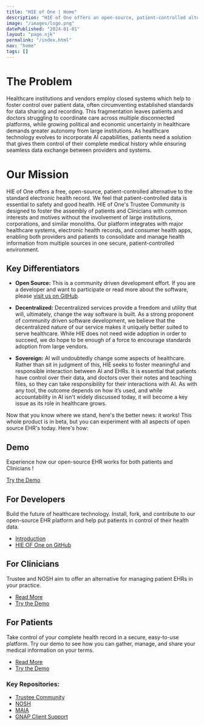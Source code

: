 ```yaml
---
title: "HIE of One | Home"
description: "HIE of One offers an open-source, patient-controlled alternative to the standard electronic health record."
image: "/images/logo.png"
datePublished: "2024-01-01"
layout: "page.njk"
permalink: "/index.html"
nav: "home"
tags: []
---
```


# The Problem

Healthcare institutions and vendors employ closed systems which help to foster control over patient data, often circumventing established standards for data sharing and recording. This fragmentation leaves patients and doctors struggling to coordinate care across multiple disconnected platforms, while growing political and economic uncertainty in healthcare demands greater autonomy from large institutions. As healthcare technology evolves to incorporate AI capabilities, patients need a solution that gives them control of their complete medical history while ensuring seamless data exchange between providers and systems.

# Our Mission

HIE of One offers a free, open-source, patient-controlled alternative to the standard electronic health record. We feel that patient-controlled data is essential to safety and good health. HIE of One's Trustee Community is designed to foster the assembly of patients and Clinicians with common interests and motives without the involvement of large institutions, corporations, and similar monoliths. Our platform integrates with major healthcare systems, electronic health records, and consumer health apps, enabling both providers and patients to consolidate and manage health information from multiple sources in one secure, patient-controlled environment.

## Key Differentiators

- **Open Source:** This is a community driven development effort. If you are a developer and want to participate or read more about the software, please [visit us on GitHub](https://github.com/HIEofOne).

- **Decentralized:** Decentralized services provide a freedom and utility that will, ultimately, change the way software is built. As a strong proponent of community driven software development, we believe that the decentralized nature of our service makes it uniquely better suited to serve healthcare. While HIE does not need wide adoption in order to succeed, we do hope to be enough of a force to encourage standards adoption from large vendors.

- **Sovereign:** AI will undoubtedly change some aspects of healthcare. Rather than sit in judgment of this, HIE seeks to foster meaningful and responsible interaction between AI and EHRs. It is essential that patients have control over their data, and doctors over their notes and teaching files, so they can take responsibility for their interactions with AI. As with any tool, the outcome depends on how it’s used, and while accountability in AI isn't widely discussed today, it will become a key issue as its role in healthcare grows.

Now that you know where we stand, here's the better news: it works! This whole product is in beta, but you can experiment with all aspects of open source EHR's today. Here's how:

## Demo

Experience how our open-source EHR works for both patients and Clinicians !

[Try the Demo](/demo/)

<div class="verticals">
<div class="vertical">

## For Developers

Build the future of healthcare technology. Install, fork, and contribute to our open-source EHR platform and help put patients in control of their health data.

- [Introduction](/developers/)
- [HIE OF One on GitHub](https://github.com/HIEofOne)

</div>
<div class="vertical">

## For Clinicians

Trustee and NOSH aim to offer an alternative for managing patient EHRs in your practice.

- [Read More](/clinicians/)
- [Try the Demo](/demo/)

</div>
<div class="vertical">

## For Patients

Take control of your complete health record in a secure, easy-to-use platform. Try our demo to see how you can gather, manage, and share your medical information on your terms.

- [Read More](/patients/)
- [Try the Demo](/demo/)

</div>
</div>

### Key Repositories:

- [Trustee Community](https://github.com/HIEofOne/Trustee-Community)
- [NOSH](https://github.com/shihjay2/nosh3)
- [MAIA](https://github.com/abeuscher/vue-ai-example)
- [GNAP Client Support](https://github.com/hieofone/vue3-gnap)
